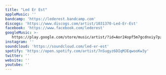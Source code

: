 ```yaml
---
title: "Led Er Est"
appleMusic: ''
bandcamp: 'https://lederest.bandcamp.com'
discogs: 'https://www.discogs.com/artist/1031370-Led-Er-Est'
facebook: 'https://www.facebook.com/lederest'
googleMusic: >-
   https://play.google.com/store/music/artist/?id=Aor24opf5m7gcdnxiy7pzrz2zke
instagram: ''
soundcloud: 'https://soundcloud.com/led-er-est'
spotify: 'https://open.spotify.com/artist/7nSugyz6DIqMJEqwooKw3y'
twitter: ''
website: ''
youtube: ''
---
```

